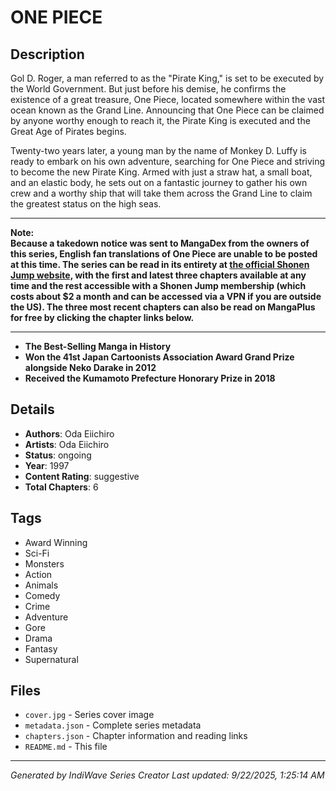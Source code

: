 # ONE PIECE

## Description
Gol D. Roger, a man referred to as the "Pirate King," is set to be executed by the World Government. But just before his demise, he confirms the existence of a great treasure, One Piece, located somewhere within the vast ocean known as the Grand Line. Announcing that One Piece can be claimed by anyone worthy enough to reach it, the Pirate King is executed and the Great Age of Pirates begins.  
  
Twenty-two years later, a young man by the name of Monkey D. Luffy is ready to embark on his own adventure, searching for One Piece and striving to become the new Pirate King. Armed with just a straw hat, a small boat, and an elastic body, he sets out on a fantastic journey to gather his own crew and a worthy ship that will take them across the Grand Line to claim the greatest status on the high seas.

---

**Note:**  
**Because a takedown notice was sent to MangaDex from the owners of this series, English fan translations of One Piece are unable to be posted at this time. The series can be read in its entirety at [the official Shonen Jump website,](https://www.viz.com/shonenjump/chapters/one-piece) with the first and latest three chapters available at any time and the rest accessible with a Shonen Jump membership (which costs about $2 a month and can be accessed via a VPN if you are outside the US). The three most recent chapters can also be read on MangaPlus for free by clicking the chapter links below.**

---
- **The Best-Selling Manga in History**
- **Won the 41st Japan Cartoonists Association Award Grand Prize alongside Neko Darake in 2012** 
- **Received the Kumamoto Prefecture Honorary Prize in 2018**

## Details
- **Authors**: Oda Eiichiro
- **Artists**: Oda Eiichiro
- **Status**: ongoing
- **Year**: 1997
- **Content Rating**: suggestive
- **Total Chapters**: 6

## Tags
- Award Winning
- Sci-Fi
- Monsters
- Action
- Animals
- Comedy
- Crime
- Adventure
- Gore
- Drama
- Fantasy
- Supernatural

## Files
- `cover.jpg` - Series cover image
- `metadata.json` - Complete series metadata
- `chapters.json` - Chapter information and reading links
- `README.md` - This file

---
*Generated by IndiWave Series Creator*
*Last updated: 9/22/2025, 1:25:14 AM*
